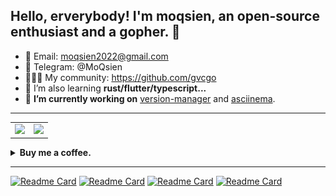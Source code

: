 ## Hello, erverybody! I'm moqsien, an open-source enthusiast and a gopher. 👋
<!-- ## 大家好！我是墨谦，一个开源爱好者，同时也是一个go语言爱好者. 👋 -->

- 📧 Email: moqsien2022@gmail.com
- 💬 Telegram: @MoQsien
- 🧑🏼‍💻 My community: https://github.com/gvcgo 
- 🌱 I’m also learning **rust/flutter/typescript...**
- 🔭 **I’m currently working on** [version-manager](https://github.com/gvcgo/version-manager) and [asciinema](https://github.com/gvcgo/asciinema).

------

<table>
<tr>
<td>
<picture>
    <source media="(prefers-color-scheme: dark)" srcset="https://github-readme-stats-moqsien.vercel.app/api?username=moqsien&theme=dark&show_icons=true">
    <img width="85%" src="https://github-readme-stats-moqsien.vercel.app/api?username=moqsien&show_icons=true&bg_color=30,e96443,904e95&title_color=fff&text_color=fff"/>
</picture>
</td>
<td>
<picture>
    <source media="(prefers-color-scheme: dark)" srcset="https://github-readme-stats-moqsien.vercel.app/api/top-langs/?username=moqsien&theme=dark&show_icons=true">
    <img width="100%" src="https://github-readme-stats-moqsien.vercel.app/api/top-langs/?username=moqsien&layout=compact&show_icons=true&bg_color=30,e96443,904e95&title_color=fff&text_color=fff"/>
</picture>
</td>
</tr>
</table>

<details>
<summary><b>Buy me a coffee.</b></summary>
<table>
<tr>
<td style="text-align: center;"><img width="30%" src="https://github.com/moqsien/moqsien/blob/main/imgs/alipay.jpeg" title="alipay"><br>Alipay(支付宝)</td>
<td style="text-align: center;"><img width="35%" src="https://github.com/moqsien/moqsien/blob/main/imgs/wechat.jpeg" title="wechat"><br>Wechat(微信)</td>
</tr>
</table>
</details>

------

<!-- https://github.com/moqsien/vpnparser https://github.com/moqsien/xtractr -->
[![Readme Card](https://github-readme-stats-moqsien.vercel.app/api/pin/?username=gvcgo&repo=version-manager)](https://github.com/gvcgo/version-manager)
[![Readme Card](https://github-readme-stats-moqsien.vercel.app/api/pin/?username=gvcgo&repo=asciinema)](https://github.com/gvcgo/asciinema)
[![Readme Card](https://github-readme-stats-moqsien.vercel.app/api/pin/?username=gvcgo&repo=gogpt)](https://github.com/moqsien/gogpt)
[![Readme Card](https://github-readme-stats-moqsien.vercel.app/api/pin/?username=gvcgo&repo=gobuilder)](https://github.com/gvcgo/gobuilder)

